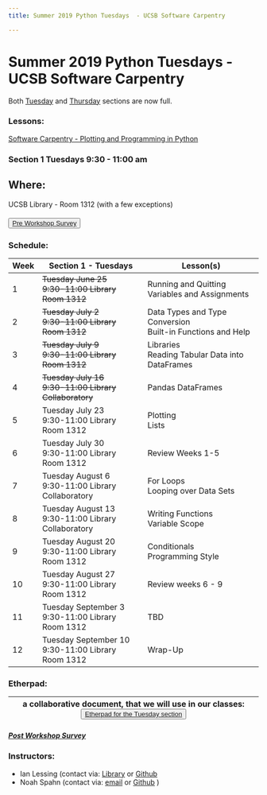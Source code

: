 ```yaml
---
title: Summer 2019 Python Tuesdays  - UCSB Software Carpentry

---
```


<link rel="stylesheet" href="https://stackpath.bootstrapcdn.com/bootstrap/4.3.1/css/bootstrap.min.css" integrity="sha384-ggOyR0iXCbMQv3Xipma34MD+dH/1fQ784/j6cY/iJTQUOhcWr7x9JvoRxT2MZw1T" crossorigin="anonymous">
<div class="container">

# Summer 2019 Python Tuesdays - UCSB Software Carpentry

Both [Tuesday](https://ucsbcarpentry.github.io/2019-summer-tuesday/) and [Thursday](https://ucsbcarpentry.github.io/2019-summer-thursday/) sections are now full.


### Lessons:

   [Software Carpentry - Plotting and Programming in Python](https://swcarpentry.github.io/python-novice-gapminder/)

### Section 1  Tuesdays 9:30 - 11:00 am

## Where:
UCSB Library - Room 1312 (with a few exceptions)

##### <button>[Pre Workshop Survey](https://www.surveymonkey.com/r/swc_pre_workshop_v1?workshop_id=2019-summer-tuesday)</button>

### Schedule:

| Week | Section 1  - Tuesdays                                          | Lesson(s)                                                      |
| ---- | -------------------------------------------------------------- | ---------------------------------------------------------------|
| 1    | ~~Tuesday    June   25 <br> 9:30-11:00 Library Room 1312~~     | Running and Quitting <br> Variables and Assignments            |
| 2    | ~~Tuesday    July   2  <br> 9:30-11:00 Library Room 1312~~     | Data Types and Type Conversion <br> Built-in Functions and Help|
| 3    | ~~Tuesday    July   9  <br> 9:30-11:00 Library Room 1312~~     | Libraries     <br> Reading Tabular Data into DataFrames        |
| 4    | ~~Tuesday    July   16 <br> 9:30-11:00 Library Collaboratory~~ | Pandas DataFrames                                              |
| 5    | Tuesday    July   23   <br> 9:30-11:00 Library Room 1312       | Plotting <br> Lists                                            |
| 6    | Tuesday    July   30   <br> 9:30-11:00 Library Room 1312       | Review Weeks 1-5                                               |
| 7    | Tuesday    August 6    <br> 9:30-11:00 Library Collaboratory   | For Loops <br> Looping over Data Sets                          |
| 8    | Tuesday    August 13   <br> 9:30-11:00 Library Collaboratory   | Writing Functions <br> Variable Scope                          |
| 9    | Tuesday    August 20   <br> 9:30-11:00 Library Room 1312       | Conditionals <br> Programming Style                            |
| 10   | Tuesday    August 27   <br> 9:30-11:00 Library Room 1312       | Review  weeks 6 - 9                                             |
| 11   | Tuesday September 3    <br> 9:30-11:00 Library Room 1312       | TBD
| 12   | Tuesday September 10   <br> 9:30-11:00 Library Room 1312       | Wrap-Up                                                        |

### Etherpad:

| a collaborative document, that we will use in our classes: <button>[Etherpad for the Tuesday section](https://pad.carpentries.org/ucsb-summer19-python-tues)</button>|
| ---- |

##### [Post Workshop Survey](https://www.surveymonkey.com/r/swc_post_workshop_v1?workshop_id=2019-summer-tuesday)

### Instructors:

  - Ian Lessing (contact via: [Library](https://www.library.ucsb.edu/staff/ian-lessing) or [Github](https://github.com/ilessing)
  - Noah Spahn (contact via: [email](mailto:noah.spahn@ucsb.edu) or [Github](https://github.com/noah-de) )

</div>
